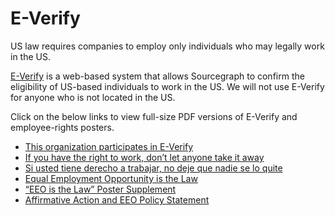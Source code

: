 # E-Verify

US law requires companies to employ only individuals who may legally work in the US. 

[E-Verify](https://www.e-verify.gov/) is a web-based system that allows Sourcegraph to confirm the eligibility of US-based individuals to work in the US. We will not use E-Verify for anyone who is not located in the US.

Click on the below links to view full-size PDF versions of E-Verify and employee-rights posters.
- [This organization participates in E-Verify](https://web-assets.bcg.com/img-src/E-Verify_Participation_Poster_ES_tcm9-170102.pdf)
- [If you have the right to work, don’t let anyone take it away](https://web-assets.bcg.com/img-src/OSC_Right_to_Work_Poster_tcm9-170104.pdf)
- [Si usted tiene derecho a trabajar, no deje que nadie se lo quite](https://web-assets.bcg.com/img-src/OSC_Right_to_Work_Poster_ES_tcm9-170105.pdf)
- [Equal Employment Opportunity is the Law](https://web-assets.bcg.com/img-src/eeoc_law_poster_tcm9-170107.pdf)
- [“EEO is the Law” Poster Supplement](https://web-assets.bcg.com/img-src/eeoc_supplement_tcm9-170106.pdf)
- [Affirmative Action and EEO Policy Statement](https://web-assets.bcg.com/img-src/EEO-Policy-Statement-Office-Poster_tcm9-198006.pdf)
